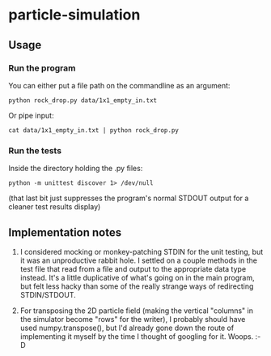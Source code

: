 # particle-simulation

## Usage

### Run the program

You can either put a file path on the commandline as an argument:

    python rock_drop.py data/1x1_empty_in.txt 

Or pipe input:

    cat data/1x1_empty_in.txt | python rock_drop.py

### Run the tests

Inside the directory holding the .py files:

    python -m unittest discover 1> /dev/null

(that last bit just suppresses the program's normal STDOUT output for a cleaner
test results display)

## Implementation notes

1. I considered mocking or monkey-patching STDIN for the unit testing, but it
   was an unproductive rabbit hole. I settled on a couple methods in the test
   file that read from a file and output to the appropriate data type instead.
   It's a little duplicative of what's going on in the main program, but felt
   less hacky than some of the really strange ways of redirecting STDIN/STDOUT.

2. For transposing the 2D particle field (making the vertical "columns" in the
   simulator become "rows" for the writer), I probably should have used
   numpy.transpose(), but I'd already gone down the route of implementing it
   myself by the time I thought of googling for it. Woops. :-D


